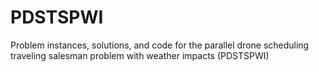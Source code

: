 # PDSTSPWI
Problem instances, solutions, and code for the parallel drone scheduling traveling salesman problem with weather impacts (PDSTSPWI)
